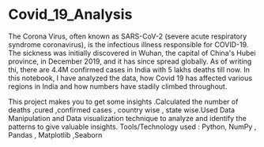 # Covid_19_Analysis
The Corona Virus, often known as SARS-CoV-2 (severe acute respiratory syndrome coronavirus), is the infectious illness responsible for COVID-19. The sickness was initially discovered in Wuhan, the capital of China's Hubei province, in December 2019, and it has since spread globally. As of writing thi, there are 4.4M confirmed cases in India with 5 lakhs deaths till now. In this notebook, I have analyzed the data, how Covid 19 has affected various regions in India and how numbers have stadily climbed throughout.

This project makes you to get some insights .Calculated the number of deaths ,cured ,confirmed cases , country wise , state wise.Used Data Manipulation and Data visualization technique to analyze and identify the patterns to give valuable insights. Tools/Technology used : Python, NumPy , Pandas , Matplotlib ,Seaborn
